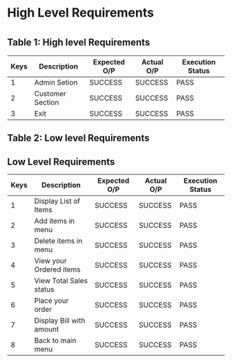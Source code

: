 <h1> High Level Requirements<h1>
 

## Table 1: High level Requirements


| **Keys**|**Description**      |**Expected O/P** | **Actual O/P** | Execution Status |
|---------|---------------------|-----------------|----------------|------------------|
|1        | Admin Setion        | SUCCESS         | SUCCESS        | PASS	            |
|2        | Customer Section    | SUCCESS         | SUCCESS        | PASS	            |
|3        | Exit                | SUCCESS         | SUCCESS        | PASS	            |

 
## Table 2: Low level Requirements
 
<h2> Low Level Requirements

| **Keys**|**Description**         |**Expected O/P** | **Actual O/P** | Execution Status |
|---------|-------------------------|-----------------|----------------|------------------|
|1        | Display List of Items   | SUCCESS         | SUCCESS        | PASS	            |
|2        | Add items in menu       | SUCCESS         | SUCCESS        | PASS	            |
|3        | Delete items in menu    | SUCCESS         | SUCCESS        | PASS	            |
|4        | View your Ordered items | SUCCESS         | SUCCESS        | PASS	            |
|5        | View Total Sales status | SUCCESS         | SUCCESS        | PASS	            |
|6        | Place your order        | SUCCESS         | SUCCESS        | PASS	            |
|7        | Display Bill with amount| SUCCESS         | SUCCESS        | PASS	            |
|8        | Back to main menu       | SUCCESS         | SUCCESS        | PASS	            |

 
 
